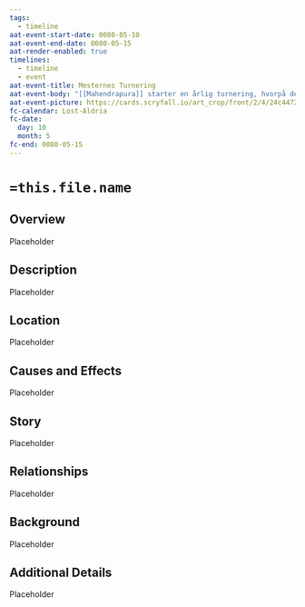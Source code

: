```yaml
---
tags:
  - timeline
aat-event-start-date: 0080-05-10
aat-event-end-date: 0080-05-15
aat-render-enabled: true
timelines:
  - timeline
  - event
aat-event-title: Mesternes Turnering
aat-event-body: "[[Mahendrapura]] starter en årlig turnering, hvorpå de tolv vinnerne vil få gudenes gave, og bli invitert inn i aristokratiet. Det kommer besøkende fra hele nasjonen for å vise frem sine evner og egenskaper."
aat-event-picture: https://cards.scryfall.io/art_crop/front/2/4/24c44722-c65a-41ae-92a9-9c9d7d759a8e.jpg?1562823386
fc-calendar: Lost-Aldria
fc-date:
  day: 10
  month: 5
fc-end: 0080-05-15
---
```


# `=this.file.name`
## Overview

Placeholder

## Description
Placeholder

## Location
Placeholder

## Causes and Effects
Placeholder

## Story
Placeholder

## Relationships
Placeholder

## Background
Placeholder

## Additional Details
Placeholder

